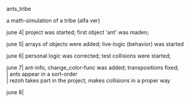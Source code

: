 ants_tribe


a math-simulation of a tribe (alfa ver)



june 4| project was started; first object 'ant' was maden;              

june 5| arrays of objects were added; live-logic (behavior) was started   

june 6| personal logic was corrected; test collisions were started;       

june 7| ant-info, change_color-func was added; transpositions fixed;      
      | ants appear in a sort-order                                       
      | rezoh takes part in the project, makes collisions in a proper way 

june 8|



